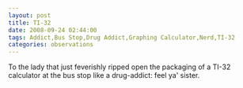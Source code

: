 ```yaml
---
layout: post
title: TI-32
date: 2008-09-24 02:44:00
tags: Addict,Bus Stop,Drug Addict,Graphing Calculator,Nerd,TI-32
categories: observations
---
```


To the lady that just feverishly ripped open the packaging of a TI-32
calculator at the bus stop like a drug-addict: feel ya' sister.

